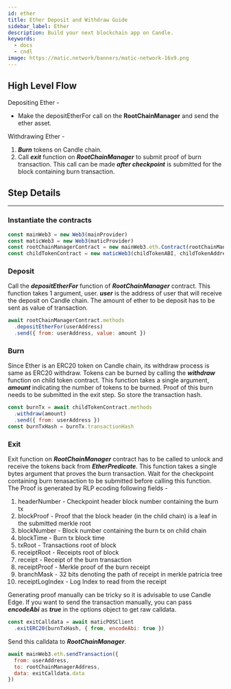 ```yaml
---
id: ether
title: Ether Deposit and Withdraw Guide
sidebar_label: Ether
description: Build your next blockchain app on Candle.
keywords:
  - docs
  - cndl
image: https://matic.network/banners/matic-network-16x9.png
---
```


## High Level Flow

Depositing Ether -

- Make the depositEtherFor call on the **RootChainManager** and send the ether asset.

Withdrawing Ether -

1. **_Burn_** tokens on Candle chain.
2. Call **_exit_** function on **_RootChainManager_** to submit proof of burn transaction. This call can be made **_after checkpoint_** is submitted for the block containing burn transaction.

## Step Details
---

### Instantiate the contracts
```js
const mainWeb3 = new Web3(mainProvider)
const maticWeb3 = new Web3(maticProvider)
const rootChainManagerContract = new mainWeb3.eth.Contract(rootChainManagerABI, rootChainManagerAddress)
const childTokenContract = new maticWeb3(childTokenABI, childTokenAddress)
```

### Deposit
Call the **_depositEtherFor_** function of **_RootChainManager_** contract. This function takes 1 argument, user. **_user_** is the address of user that will receive the deposit on Candle chain. The amount of ether to be deposit has to be sent as value of transaction.
```js
await rootChainManagerContract.methods
  .depositEtherFor(userAddress)
  .send({ from: userAddress, value: amount })
```

### Burn
Since Ether is an ERC20 token on Candle chain, its withdraw process is same as ERC20 withdraw. Tokens can be burned by calling the **_withdraw_** function on child token contract. This function takes a single argument, **_amount_** indicating the number of tokens to be burned. Proof of this burn needs to be submitted in the exit step. So store the transaction hash.
```js
const burnTx = await childTokenContract.methods
  .withdraw(amount)
  .send({ from: userAddress })
const burnTxHash = burnTx.transactionHash
```

### Exit
Exit function on **_RootChainManager_** contract has to be called to unlock and receive the tokens back from **_EtherPredicate_**. This function takes a single bytes argument that proves the burn transaction. Wait for the checkpoint containing burn tenasaction to be submitted before calling this function. The Proof is generated by RLP ecoding following fields -

1. headerNumber - Checkpoint header block number containing the burn tx
2. blockProof - Proof that the block header (in the child chain) is a leaf in the submitted merkle root
3. blockNumber - Block number containing the burn tx on child chain
4. blockTime - Burn tx block time
5. txRoot - Transactions root of block
6. receiptRoot - Receipts root of block
7. receipt - Receipt of the burn transaction
8. receiptProof - Merkle proof of the burn receipt
9. branchMask - 32 bits denoting the path of receipt in merkle patricia tree
10. receiptLogIndex - Log Index to read from the receipt

Generating proof manually can be tricky so it is advisable to use Candle Edge. If you want to send the transaction manually, you can pass **_encodeAbi_** as **_true_** in the options object to get raw calldata.
```js
const exitCalldata = await maticPOSClient
  .exitERC20(burnTxHash, { from, encodeAbi: true })
```

Send this calldata to **_RootChainManager_**.
```js
await mainWeb3.eth.sendTransaction({
  from: userAddress,
  to: rootChainManagerAddress,
  data: exitCalldata.data
})
```

